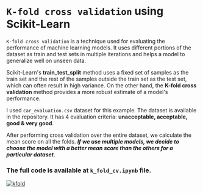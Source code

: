 # `K-fold cross validation` using Scikit-Learn

`K-fold cross validation` is a technique used for evaluating the performance of machine learning models. It uses different portions of the dataset as train and test sets in multiple iterations and helps a model to generalize well on unseen data.

Scikit-Learn's __train_test_split__ method uses a fixed set of samples as the train set and the rest of the samples outside the train set as the test set, which can often result in high variance. On the other hand, the __K-fold cross validation__ method provides a more robust estimate of a model's performance.

I used `car_evaluation.csv` dataset for this example. The dataset is available in the repository. It has 4 evaluation criteria: __unacceptable, acceptable, good & very good__.

After performing cross validation over the entire dataset, we calculate the mean score on all the folds. _**If we use multiple models, we decide to choose the model with a better mean score than the others for a particular dataset**_.

### The full code is available at `k_fold_cv.ipynb` file.

[![kfold](https://markdown-videos-api.jorgenkh.no/youtube/IbnqJeecxIc)](https://youtu.be/IbnqJeecxIc)
